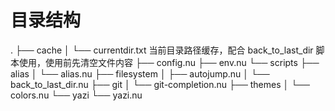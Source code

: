 # 目录结构

.
├── cache
│  └── currentdir.txt               当前目录路径缓存，配合 back_to_last_dir 脚本使用，使用前先清空文件内容
├── config.nu
├── env.nu
└── scripts
   ├── alias
   │  └── alias.nu
   ├── filesystem
   │  ├── autojump.nu
   │  └── back_to_last_dir.nu
   ├── git
   │  └── git-completion.nu
   ├── themes
   │  └── colors.nu
   └── yazi
      └── yazi.nu
